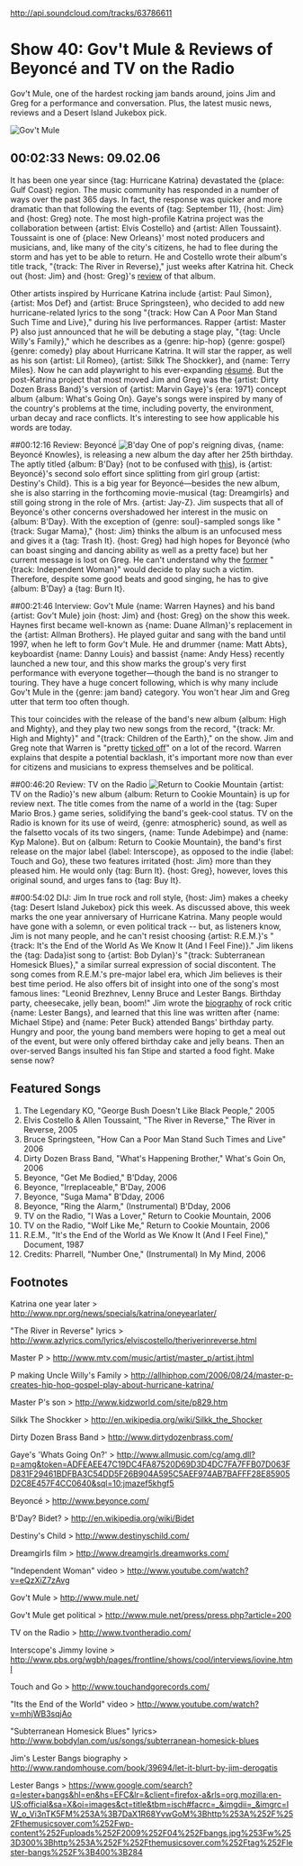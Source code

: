 

http://api.soundcloud.com/tracks/63786611

# Show 40: Gov't Mule & Reviews of Beyoncé and TV on the Radio
Gov't Mule, one of the hardest rocking jam bands around, joins Jim and Greg for a performance and conversation. Plus, the latest music news, reviews and a Desert Island Jukebox pick.

![Gov't Mule](http://static.soundopinions.org/images/2006/govtmule.jpg)

## 00:02:33 News: 09.02.06
It has been one year since {tag: Hurricane Katrina} devastated the {place: Gulf Coast} region. The music community has responded in a number of ways over the past 365 days. In fact, the response was quicker and more dramatic than that following the events of {tag: September 11}, {host: Jim} and {host: Greg} note. The most high-profile Katrina project was the collaboration between {artist: Elvis Costello} and {artist: Allen Toussaint}. Toussaint is one of {place: New Orleans}' most noted producers and musicians, and, like many of the city's citizens, he had to flee during the storm and has yet to be able to return. He and Costello wrote their album's title track, "{track: The River in Reverse}," just weeks after Katrina hit. Check out {host: Jim} and {host: Greg}'s [review](show/27/) of that album. 

Other artists inspired by Hurricane Katrina include {artist: Paul Simon}, {artist: Mos Def} and {artist: Bruce Springsteen}, who decided to add new hurricane-related lyrics to the song "{track: How Can A Poor Man Stand Such Time and Live}," during his live performances. Rapper {artist: Master P} also just announced that he will be debuting a stage play, "{tag: Uncle Willy's Family}," which he describes as a {genre: hip-hop} {genre: gospel} {genre: comedy} play about Hurricane Katrina. It will star the rapper, as well as his son {artist: Lil Romeo}, {artist: Silkk The Shockker}, and {name: Terry Miles}. Now he can add playwright to his ever-expanding [résumé](http://en.wikipedia.org/wiki/Master_P#Other_ventures). But the post-Katrina project that most moved Jim and Greg was the {artist: Dirty Dozen Brass Band}'s version of {artist: Marvin Gaye}'s {era: 1971} concept album {album: What's Going On}. Gaye's songs were inspired by many of the country's problems at the time, including poverty, the environment, urban decay and race conflicts. It's interesting to see how applicable his words are today.

##00:12:16 Review: Beyoncé
![B'day](http://sound-images.s3.amazonaws.com/images/2006/bday.png)
One of pop's reigning divas, {name: Beyoncé Knowles}, is releasing a new album the day after her 25th birthday. The aptly titled {album: B'Day} (not to be confused with [this](http://en.wikipedia.org/wiki/Bidet)), is {artist: Beyoncé}'s second solo effort since splitting from girl group {artist: Destiny's Child}. This is a big year for Beyoncé—besides the new album, she is also starring in the forthcoming movie-musical {tag: Dreamgirls} and still going strong in the role of Mrs. {artist: Jay-Z}. Jim suspects that all of Beyoncé's other concerns overshadowed her interest in the music on {album: B'Day}. With the exception of {genre: soul}-sampled songs like "{track: Sugar Mama}," {host: Jim} thinks the album is an unfocused mess and gives it a {tag: Trash It}. {host: Greg} had high hopes for Beyoncé (who can boast singing and dancing ability as well as a pretty face) but her current message is lost on Greg. He can't understand why the [former](https://www.youtube.com/watch?v=0lPQZni7I18&feature=kp) "{track: Independent Woman}" would decide to play such a victim. Therefore, despite some good beats and good singing, he has to give {album: B'Day} a {tag: Burn It}.

##00:21:46 Interview: Gov't Mule
{name: Warren Haynes} and his band {artist: Gov't Mule} join {host: Jim} and {host: Greg} on the show this week. Haynes first became well-known as {name: Duane Allman}'s replacement in the {artist: Allman Brothers}. He played guitar and sang with the band until 1997, when he left to form Gov't Mule. He and drummer {name: Matt Abts}, keyboardist {name: Danny Louis} and bassist {name: Andy Hess} recently launched a new tour, and this show marks the group's very first performance with everyone together—though the band is no stranger to touring. They have a huge concert following, which is why many include Gov't Mule in the {genre: jam band} category. You won't hear Jim and Greg utter that term too often though.

This tour coincides with the release of the band's new album {album: High and Mighty}, and they play two new songs from the record, "{track: Mr. High and Mighty}" and "{track: Children of the Earth}," on the show. Jim and Greg note that Warren is "pretty [ticked off](http://www.lyricsmania.com/mr_high_mighty_lyrics_govt_mule.html)" on a lot of the record. Warren explains that despite a potential backlash, it's important more now than ever for citizens and musicians to express themselves and be political.

##00:46:20 Review: TV on the Radio
![Return to Cookie Mountain](http://is5.mzstatic.com/image/thumb/Music/v4/46/0f/84/460f8446-f7e1-54f6-2728-a1c36aff8d74/source/600x600bb.jpg "6562624/187593021")
{artist: TV on the Radio}'s new album {album: Return to Cookie Mountain} is up for review next. The title comes from the name of a world in the {tag: Super Mario Bros.} game series, solidifying the band's geek-cool status. TV on the Radio is known for its use of weird, {genre: atmospheric} sound, as well as the falsetto vocals of its two singers, {name: Tunde Adebimpe} and {name: Kyp Malone}. But on {album: Return to Cookie Mountain}, the band's first release on the major label {label: Interscope}, as opposed to the indie {label: Touch and Go}, these two features irritated {host: Jim} more than they pleased him. He would only {tag: Burn It}. {host: Greg}, however, loves this original sound, and urges fans to {tag: Buy It}.

##00:54:02 DIJ: Jim
In true rock and roll style, {host: Jim} makes a cheeky {tag: Desert Island Jukebox} pick this week. As discussed above, this week marks the one year anniversary of Hurricane Katrina. Many people would have gone with a solemn, or even political track -- but, as listeners know, Jim is not many people, and he can't resist choosing {artist: R.E.M.}'s "{track: It's the End of the World As We Know It (And I Feel Fine)}." Jim likens the {tag: Dada}ist song to {artist: Bob Dylan}'s "{track: Subterranean Homesick Blues}," a similar surreal expression of social discontent. The song comes from R.E.M.'s pre-major label era, which Jim believes is their best time period. He also offers bit of insight into one of the song's most famous lines: "Leonid Brezhnev, Lenny Bruce and Lester Bangs. Birthday party, cheesecake, jelly bean, boom!" Jim wrote the [biography](http://www.randomhouse.com/broadway/catalog/display.pperl?isbn=9780767905091) of rock critic {name: Lester Bangs}, and learned that this line was written after {name: Michael Stipe} and {name: Peter Buck} attended Bangs' birthday party. Hungry and poor, the young band members were hoping to get a meal out of the event, but were only offered birthday cake and jelly beans. Then an over-served Bangs insulted his fan Stipe and started a food fight. Make sense now?

## Featured Songs
1. The Legendary KO, "George Bush Doesn't Like Black People," 2005
2. Elvis Costello & Allen Toussaint, "The River in Reverse," The River in Reverse, 2005
3. Bruce Springsteen, "How Can a Poor Man Stand Such Times and Live" 2006
4. Dirty Dozen Brass Band, "What's Happening Brother," What's Goin On, 2006
5. Beyonce, "Get Me Bodied," B'Dday, 2006
6. Beyonce, "Irreplaceable," B'Day, 2006
7. Beyonce, "Suga Mama" B'Dday, 2006
8. Beyonce, "Ring the Alarm," (Instrumental) B'Dday, 2006
9. TV on the Radio, "I Was a Lover," Return to Cookie Mountain, 2006
10. TV on the Radio, "Wolf Like Me," Return to Cookie Mountain, 2006
11. R.E.M., "It's the End of the World as We Know It (And I Feel Fine)," Document, 1987
12. Credits: Pharrell, "Number One," (Instrumental) In My Mind, 2006

## Footnotes
Katrina one year later > http://www.npr.org/news/specials/katrina/oneyearlater/

"The River in Reverse" lyrics > http://www.azlyrics.com/lyrics/elviscostello/theriverinreverse.html

Master P > http://www.mtv.com/music/artist/master_p/artist.jhtml

P making Uncle Willy's Family > http://allhiphop.com/2006/08/24/master-p-creates-hip-hop-gospel-play-about-hurricane-katrina/

Master P's son > http://www.kidzworld.com/site/p829.htm

Silkk The Shockker > http://en.wikipedia.org/wiki/Silkk_the_Shocker

Dirty Dozen Brass Band > http://www.dirtydozenbrass.com/

Gaye's 'Whats Going On?' > http://www.allmusic.com/cg/amg.dll?p=amg&token=ADFEAEE47C19DC4FA87520D69D3D4DC7FA7FFB07D063FD831F29461BDFBA3C54DD5F26B904A595C5AEF974AB7BAFFF28E85905D2C8E457F4CC0640&sql=10:jmazef5khgf5

Beyoncé > http://www.beyonce.com/

B'Day? Bidet? > http://en.wikipedia.org/wiki/Bidet

Destiny's Child > http://www.destinyschild.com/

Dreamgirls film > http://www.dreamgirls.dreamworks.com/

"Independent Woman" video > http://www.youtube.com/watch?v=eQzXiZ7zAvg

Gov't Mule > http://www.mule.net/

Gov't Mule get political > http://www.mule.net/press/press.php?article=200

TV on the Radio > http://www.tvontheradio.com/

Interscope's Jimmy Iovine > http://www.pbs.org/wgbh/pages/frontline/shows/cool/interviews/iovine.html

Touch and Go > http://www.touchandgorecords.com/

"Its the End of the World" video > http://www.youtube.com/watch?v=mhjWB3sqjAo

"Subterranean Homesick Blues" lyrics> http://www.bobdylan.com/us/songs/subterranean-homesick-blues

Jim's Lester Bangs biography > http://www.randomhouse.com/book/39694/let-it-blurt-by-jim-derogatis

Lester Bangs > https://www.google.com/search?q=lester+bangs&hl=en&hs=EFC&lr=&client=firefox-a&rls=org.mozilla:en-US:official&sa=X&oi=images&ct=title&tbm=isch#facrc=_&imgdii=_&imgrc=lW_o_Vi3nTK5FM%253A%3B7DaX1R68YvwGoM%3Bhttp%253A%252F%252Fthemusicsover.com%252Fwp-content%252Fuploads%252F2009%252F04%252Fbangs.jpg%253Fw%253D300%3Bhttp%253A%252F%252Fthemusicsover.com%252Ftag%252Flester-bangs%252F%3B400%3B284

